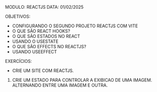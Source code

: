 MODULO: REACTJS
DATA: 01/02/2025

OBJETIVOS:

- CONFIGURANDO O SEGUNDO PROJETO REACTJS COM VITE
- O QUE SÃO REACT HOOKS?
- O QUE SÃO ESTADOS NO REACT
- USANDO O USESTATE
- O QUE SÃO EFFECTS NO REACTJS?
- USANDO USEEFFECT

EXERCÍCIOS:
- CRIE UM SITE COM REACTJS.
1. CRIE UM ESTADO PARA CONTROLAR A EXIBICAO DE UMA IMAGEM.
ALTERNANDO ENTRE UMA IMAGEM E OUTRA.



